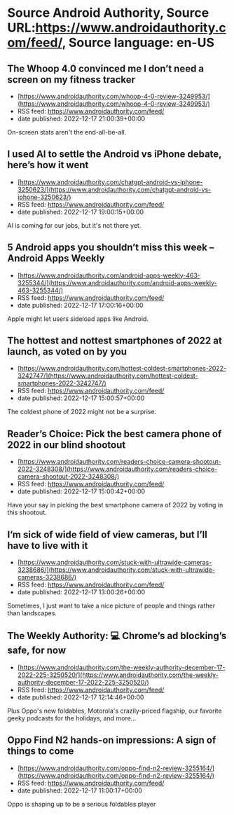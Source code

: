 # Source Android Authority, Source URL:https://www.androidauthority.com/feed/, Source language: en-US

## The Whoop 4.0 convinced me I don’t need a screen on my fitness tracker
 - [https://www.androidauthority.com/whoop-4-0-review-3249953/](https://www.androidauthority.com/whoop-4-0-review-3249953/)
 - RSS feed: https://www.androidauthority.com/feed/
 - date published: 2022-12-17 21:00:39+00:00

On-screen stats aren't the end-all-be-all.

## I used AI to settle the Android vs iPhone debate, here’s how it went
 - [https://www.androidauthority.com/chatgpt-android-vs-iphone-3250623/](https://www.androidauthority.com/chatgpt-android-vs-iphone-3250623/)
 - RSS feed: https://www.androidauthority.com/feed/
 - date published: 2022-12-17 19:00:15+00:00

AI is coming for our jobs, but it's not there yet.

## 5 Android apps you shouldn’t miss this week – Android Apps Weekly
 - [https://www.androidauthority.com/android-apps-weekly-463-3255344/](https://www.androidauthority.com/android-apps-weekly-463-3255344/)
 - RSS feed: https://www.androidauthority.com/feed/
 - date published: 2022-12-17 17:00:16+00:00

Apple might let users sideload apps like Android.

## The hottest and nottest smartphones of 2022 at launch, as voted on by you
 - [https://www.androidauthority.com/hottest-coldest-smartphones-2022-3242747/](https://www.androidauthority.com/hottest-coldest-smartphones-2022-3242747/)
 - RSS feed: https://www.androidauthority.com/feed/
 - date published: 2022-12-17 15:00:57+00:00

The coldest phone of 2022 might not be a surprise.

## Reader’s Choice: Pick the best camera phone of 2022 in our blind shootout
 - [https://www.androidauthority.com/readers-choice-camera-shootout-2022-3248308/](https://www.androidauthority.com/readers-choice-camera-shootout-2022-3248308/)
 - RSS feed: https://www.androidauthority.com/feed/
 - date published: 2022-12-17 15:00:42+00:00

Have your say in picking the best smartphone camera of 2022 by voting in this shootout.

## I’m sick of wide field of view cameras, but I’ll have to live with it
 - [https://www.androidauthority.com/stuck-with-ultrawide-cameras-3238686/](https://www.androidauthority.com/stuck-with-ultrawide-cameras-3238686/)
 - RSS feed: https://www.androidauthority.com/feed/
 - date published: 2022-12-17 13:00:26+00:00

Sometimes, I just want to take a nice picture of people and things rather than landscapes.

## The Weekly Authority: 💻 Chrome’s ad blocking’s safe, for now
 - [https://www.androidauthority.com/the-weekly-authority-december-17-2022-225-3250520/](https://www.androidauthority.com/the-weekly-authority-december-17-2022-225-3250520/)
 - RSS feed: https://www.androidauthority.com/feed/
 - date published: 2022-12-17 12:14:46+00:00

Plus Oppo's new foldables, Motorola's crazily-priced flagship, our favorite geeky podcasts for the holidays, and more...

## Oppo Find N2 hands-on impressions: A sign of things to come
 - [https://www.androidauthority.com/oppo-find-n2-review-3255164/](https://www.androidauthority.com/oppo-find-n2-review-3255164/)
 - RSS feed: https://www.androidauthority.com/feed/
 - date published: 2022-12-17 11:00:17+00:00

Oppo is shaping up to be a serious foldables player
